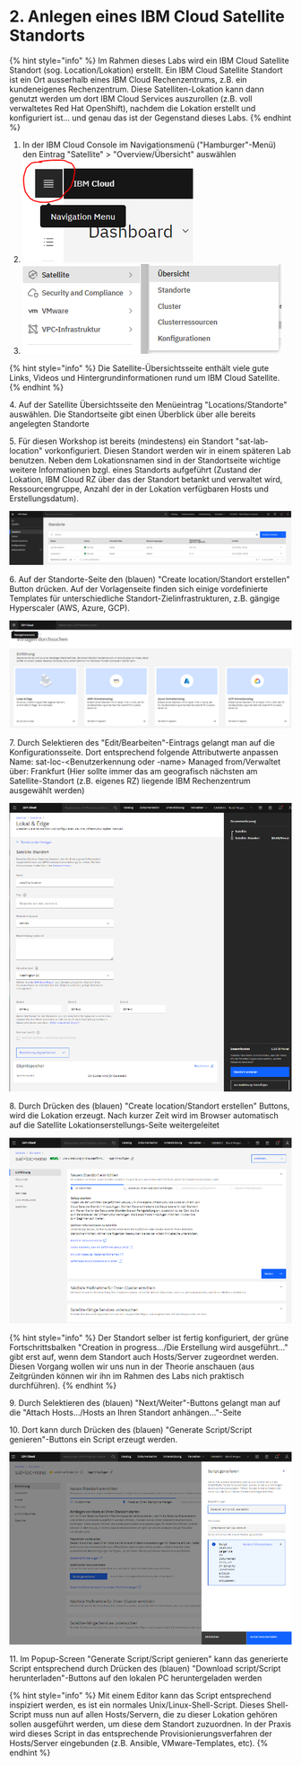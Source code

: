# 2. Anlegen eines IBM Cloud Satellite Standorts

{% hint style="info" %}
Im Rahmen dieses Labs wird ein IBM Cloud Satellite Standort (sog. Location/Lokation) erstellt. Ein IBM Cloud Satellite Standort ist ein Ort ausserhalb eines IBM Cloud Rechenzentrums, z.B. ein kundeneigenes Rechenzentrum. Diese Satelliten-Lokation kann dann genutzt werden um dort IBM Cloud Services auszurollen (z.B. voll verwaltetes Red Hat OpenShift), nachdem die Lokation erstellt und konfiguriert ist... und genau das ist der Gegenstand dieses Labs.
{% endhint %}

1. In der IBM Cloud Console im Navigationsmenü ("Hamburger"-Menü) den Eintrag "Satellite" > "Overview/Übersicht" auswählen
2. ![](<.gitbook/assets/image (40) (1) (1) (1).png>)
3. ![](<.gitbook/assets/image (36) (1) (1) (1).png>)

{% hint style="info" %}
Die Satellite-Übersichtsseite enthält viele gute Links, Videos und Hintergrundinformationen rund um IBM Cloud Satellite.
{% endhint %}

4\. Auf der Satellite Übersichtsseite den Menüeintrag "Locations/Standorte" auswählen. Die Standortseite gibt einen Überblick über alle bereits angelegten Standorte

5\. Für diesen Workshop ist bereits (mindestens) ein Standort "sat-lab-location" vorkonfiguriert. Diesen Standort werden wir in einem späteren Lab benutzen.  Neben dem Lokationsnamen sind in der Standortseite wichtige weitere Informationen bzgl. eines Standorts aufgeführt (Zustand der Lokation, IBM Cloud RZ über das der Standort betankt und verwaltet wird, Ressourcengruppe, Anzahl der in der Lokation verfügbaren Hosts  und Erstellungsdatum).

![](<.gitbook/assets/image (38) (1) (1).png>)

6\. Auf der Standorte-Seite den (blauen) "Create location/Standort erstellen" Button drücken. Auf der Vorlagenseite finden sich einige vordefinierte Templates für unterschiedliche Standort-Zielinfrastrukturen, z.B. gängige Hyperscaler (AWS, Azure, GCP).

![](<.gitbook/assets/image (39) (1) (1).png>)

7\. Durch Selektieren des "Edit/Bearbeiten"-Eintrags gelangt man auf die Konfigurationsseite. Dort entsprechend folgende Attributwerte anpassen Name: sat-loc-\<Benutzerkennung oder -name> Managed from/Verwaltet über: Frankfurt (Hier sollte immer das am geografisch nächsten am Satellite-Standort (z.B. eigenes RZ) liegende IBM Rechenzentrum  ausgewählt werden)

![](<.gitbook/assets/image (35) (1).png>)

8\. Durch Drücken des (blauen) "Create location/Standort erstellen" Buttons, wird die Lokation erzeugt. Nach kurzer Zeit wird im Browser automatisch auf die Satellite Lokationserstellungs-Seite weitergeleitet

![](<.gitbook/assets/image (37) (1) (1).png>)

{% hint style="info" %}
Der Standort selber ist fertig konfiguriert, der grüne Fortschrittsbalken "Creation in progress.../Die Erstellung wird ausgeführt..." gibt erst auf, wenn dem Standort auch Hosts/Server zugeordnet werden.  Diesen Vorgang wollen wir uns nun in der Theorie anschauen (aus Zeitgründen können wir ihn im Rahmen des Labs nich praktisch durchführen).
{% endhint %}

9\. Durch Selektieren des (blauen) "Next/Weiter"-Buttons gelangt man auf die "Attach Hosts.../Hosts an Ihren Standort anhängen..."-Seite

10\. Dort kann durch Drücken des (blauen) "Generate Script/Script genieren"-Buttons ein  Script erzeugt werden.

![](<.gitbook/assets/image (38) (1).png>)

11\. Im Popup-Screen "Generate Script/Script genieren" kann das generierte Script entsprechend durch Drücken des (blauen) "Download script/Script herunterladen"-Buttons auf den lokalen PC heruntergeladen werden

{% hint style="info" %}
Mit einem Editor kann das Script entsprechend inspiziert werden, es ist ein normales Unix/Linux-Shell-Script. Dieses Shell-Script muss nun auf allen Hosts/Servern, die zu dieser Lokation gehören sollen ausgeführt werden, um diese dem Standort zuzuordnen. In der Praxis wird dieses Script in das entsprechende Provisionierungsverfahren der Hosts/Server eingebunden (z.B. Ansible, VMware-Templates, etc).
{% endhint %}
